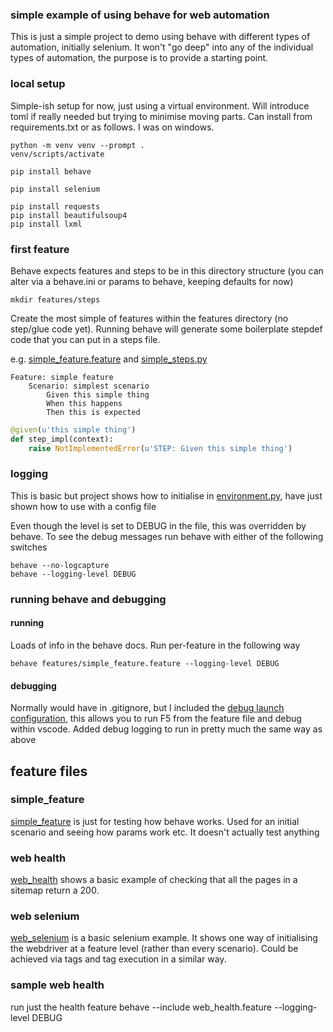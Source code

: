 ### simple example of using behave for web automation
This is just a simple project to demo using behave with different types of automation, initially selenium. It won't "go deep" into any of the individual types of automation, the purpose is to provide a starting point.

### local setup
Simple-ish setup for now, just using a virtual environment. Will introduce toml if really needed but trying to minimise moving parts. Can install from requirements.txt or as follows. I was on windows.

```DOS
python -m venv venv --prompt .
venv/scripts/activate 

pip install behave

pip install selenium

pip install requests
pip install beautifulsoup4
pip install lxml
``````

### first feature
Behave expects features and steps to be in this directory structure (you can alter via a behave.ini or params to behave, keeping defaults for now)
```DOS
mkdir features/steps
```
Create the most simple of features within the features directory (no step/glue code yet). Running behave will generate some boilerplate stepdef code that you can put in a steps file.

e.g. [simple_feature.feature](features/simple_feature.feature) and [simple_steps.py](features/steps/simple_steps.py)
```gherkin
Feature: simple feature
    Scenario: simplest scenario
        Given this simple thing
        When this happens
        Then this is expected
``````

```python
@given(u'this simple thing')
def step_impl(context):
    raise NotImplementedError(u'STEP: Given this simple thing')
```

### logging
This is basic but project shows how to initialise in [environment.py](features/environment.py), have just shown how to use with a config file

Even though the level is set to DEBUG in the file, this was overridden by behave. To see the debug messages run behave with either of the following switches
```DOS
behave --no-logcapture
behave --logging-level DEBUG
```

### running behave and debugging

#### running
Loads of info in the behave docs. Run per-feature in the following way
```DOS
behave features/simple_feature.feature --logging-level DEBUG
```

#### debugging
Normally would have in .gitignore, but I included the [debug launch configuration](.vscode/launch.json), this allows you to run F5 from the feature file and debug within vscode. Added debug logging to run in pretty much the same way as above

## feature files
### simple_feature
[simple_feature](features/simple_feature.feature) is just for testing how behave works. Used for an initial scenario and seeing how params work etc. It doesn't actually test anything

### web health
[web_health](features/web_health.feature) shows a basic example of checking that all the pages in a sitemap return a 200.


### web selenium
[web_selenium](features/web_selenium.feature) is a basic selenium example. It shows one way of initialising the webdriver at a feature level (rather than every scenario). Could be achieved via tags and tag execution in a similar way.


### sample web health

run just the health feature
behave --include web_health.feature --logging-level DEBUG

